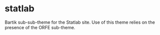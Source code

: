 # statlab
Bartik sub-sub-theme for the Statlab site. Use of this theme relies on the presence of the ORFE sub-theme.
